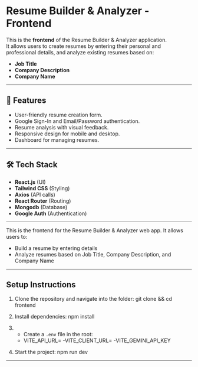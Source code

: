 # Resume Builder & Analyzer - Frontend

This is the **frontend** of the Resume Builder & Analyzer application.  
It allows users to create resumes by entering their personal and professional details, and analyze existing resumes based on:

- **Job Title**
- **Company Description**
- **Company Name**

---

## 🚀 Features

- User-friendly resume creation form.
- Google Sign-In and Email/Password authentication.
- Resume analysis with visual feedback.
- Responsive design for mobile and desktop.
- Dashboard for managing resumes.

---

## 🛠 Tech Stack

- **React.js** (UI)
- **Tailwind CSS** (Styling)
- **Axios** (API calls)
- **React Router** (Routing)
- **Mongodb** (Database)
- **Google Auth** (Authentication)

---

This is the frontend for the Resume Builder & Analyzer web app. It allows users to:

- Build a resume by entering details
- Analyze resumes based on Job Title, Company Description, and Company Name

---

## Setup Instructions

1. Clone the repository and navigate into the folder:
   git clone <frontend-repo-url> && cd frontend

2. Install dependencies:
   npm install

3. - Create a `.env` file in the root:
   - VITE_API_URL=
     -VITE_CLIENT_URL=
     -VITE_GEMINI_API_KEY

4. Start the project:
   npm run dev

---
